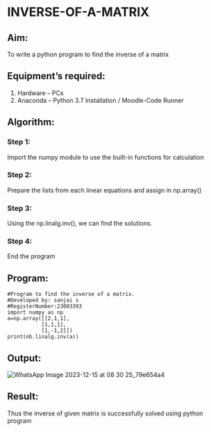 # INVERSE-OF-A-MATRIX
## Aim:
To write a python program to find the inverse of a matrix
## Equipment’s required:
1. 	Hardware – PCs
2. 	Anaconda – Python 3.7 Installation / Moodle-Code Runner
## Algorithm:
### Step 1: 
Import the numpy module to use the built-in functions for calculation
### Step 2: 
Prepare the lists from each linear equations and assign in np.array()
### Step 3: 
Using the np.linalg.inv(), we can find the solutions.
### Step 4: 
End the program

## Program:
```
#Program to find the inverse of a matrix.
#Developed by: sanjai s
#RegisterNumber:23003393
import numpy as np
a=np.array([[2,1,1],
           [1,1,1],
           [1,-1,2]])
print(nb.linalg.inv(a))
```
## Output:
![WhatsApp Image 2023-12-15 at 08 30 25_79e654a4](https://github.com/Sanjaikee/INVERSE-OF-A-MATRIX/assets/150231888/af6ec634-d0d0-4985-ad29-ec091b7683ec)

## Result:
Thus the inverse of given matrix is successfully solved using python program

